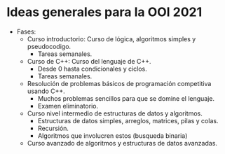 # Ideas generales para la OOI 2021

- Fases:
    - Curso introductorio: Curso de lógica, algoritmos simples y pseudocodigo.
        - Tareas semanales.
    - Curso de C++: Curso del lenguaje de C++.
        - Desde 0 hasta condicionales y ciclos.
        - Tareas semanales.
    - Resolución de problemas básicos de programación competitiva usando C++.
        - Muchos problemas sencillos para que se domine el lenguaje.
        - Examen eliminatorio.
    - Curso nivel intermedio de estructuras de datos y algoritmos.
        - Estructuras de datos simples, arreglos, matrices, pilas y colas.
        - Recursión.
        - Algoritmos que involucren estos (busqueda binaria)
    - Curso avanzado de algoritmos y estructuras de datos avanzadas.
